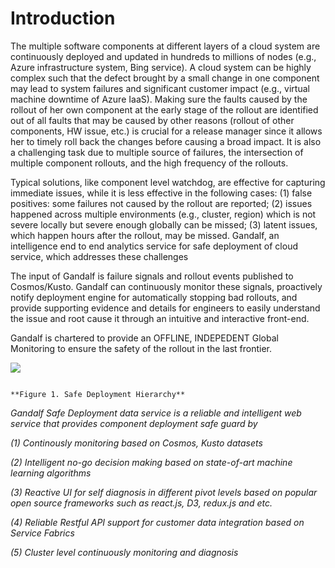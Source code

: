 # Introduction

​The multiple software components at different layers of a cloud system are continuously deployed and updated in hundreds to millions of nodes \(e.g., Azure infrastructure system, Bing service\). A cloud system can be highly complex such that the defect brought by a small change in one component may lead to system failures and significant customer impact \(e.g., virtual machine downtime of Azure IaaS\). Making sure the faults caused by the rollout of her own component at the early stage of the rollout are identified out of all faults that may be caused by other reasons \(rollout of other components, HW issue, etc.\) is crucial for a release manager since it allows her to timely roll back the changes before causing a broad impact. It is also a challenging task due to multiple source of failures, the intersection of multiple component rollouts, and the high frequency of the rollouts.

Typical solutions, like component level watchdog, are effective for capturing immediate issues, while it is less effective in the following cases: \(1\) false positives: some failures not caused by the rollout are reported; \(2\) issues happened across multiple environments \(e.g., cluster, region\) which is not severe locally but severe enough globally can be missed; \(3\) latent issues, which happen hours after the rollout, may be missed. Gandalf, an intelligence end to end analytics service for safe deployment of cloud service, which addresses these challenges

The input of Gandalf is failure signals and rollout events published to Cosmos/Kusto. Gandalf can continuously monitor these signals, proactively notify deployment engine for automatically stopping bad rollouts, and provide supporting evidence and details for engineers to easily understand the issue and root cause it through an intuitive and interactive front-end.

Gandalf is chartered to provide an OFFLINE, INDEPEDENT Global Monitoring to ensure the safety of the rollout in the last frontier.

![](https://blobscdn.gitbook.com/v0/b/gitbook-28427.appspot.com/o/assets%2F-LJZsnkigrCjlOhHlu6R%2F-LQfCcNu22zJfSK7eT-t%2F-LQfCjfMwgPzrPVoqZGd%2Flayeredworkflow.png?alt=media&token=3fde1e25-6251-481c-a9f8-6c8021eb8e9b)

                                                                                         **Figure 1. Safe Deployment Hierarchy**

_Gandalf Safe Deployment data service is a reliable and intelligent web service that provides component deployment safe guard by_

_\(1\) Continously monitoring based on Cosmos, Kusto datasets_

_\(2\) Intelligent no-go decision making based on state-of-art machine learning algorithms_

_\(3\) Reactive UI for self diagnosis in different pivot levels based on popular open source frameworks such as react.js, D3, redux.js and etc._

_\(4\) Reliable Restful API support for customer data integration based on Service Fabrics_

_\(5\) Cluster level continuously monitoring and diagnosis_

